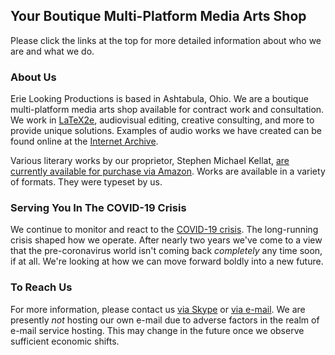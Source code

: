 ## Your Boutique Multi-Platform Media Arts Shop

Please click the links at the top for more detailed information about who we are and what we do.

### About Us

Erie Looking Productions is based in Ashtabula, Ohio.  We are a boutique multi-platform media arts shop available for contract work and consultation.  We work in [LaTeX2e](https://simple.wikipedia.org/wiki/LaTeX), audiovisual editing, creative consulting, and more to provide unique solutions. Examples of audio works we have created can be found online at the [Internet Archive](https://archive.org/search.php?query=%22Erie%20Looking%20Productions%22&and[]=mediatype%3A%22audio%22).

Various literary works by our proprietor, Stephen Michael Kellat, [are currently available for purchase via Amazon](https://www.amazon.com/Stephen-Michael-Kellat/e/B085MR8Y8J).  Works are available in a variety of formats.  They were typeset by us.  

### Serving You In The COVID-19 Crisis

We continue to monitor and react to the [COVID-19 crisis](https://simple.wikipedia.org/wiki/COVID-19).  The long-running crisis shaped how we operate.  After nearly two years we've come to a view that the pre-coronavirus world isn't coming back *completely* any time soon, if at all.  We're looking at how we can move forward boldly into a new future.

### To Reach Us

For more information, please contact us <a href="skype:stephen.michael.kellat?chat">via Skype</a> or <a href="mailto:ashtabulaecv197@gmail.com">via e-mail</A>.  We are presently *not* hosting our own e-mail due to adverse factors in the realm of e-mail service hosting.  This may change in the future once we observe sufficient economic shifts.